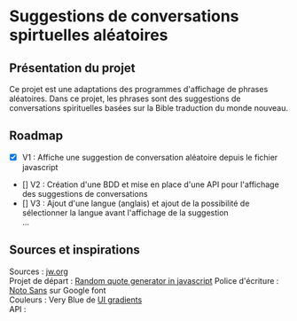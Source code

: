 # **Suggestions de conversations spirtuelles aléatoires**

## **Présentation du projet**

Ce projet est une adaptations des programmes d'affichage de phrases aléatoires. Dans ce projet, les phrases sont des suggestions de conversations spirituelles basées sur la Bible traduction du monde nouveau.

## Roadmap

- [x] V1 : Affiche une suggestion de conversation aléatoire depuis le fichier javascript
- [] V2 : Création d'une BDD et mise en place d'une API pour l'affichage des suggestions de conversations
- [] V3 : Ajout d'une langue (anglais) et ajout de la possibilité de sélectionner la langue avant l'affichage de la suggestion  
  ...

## Sources et inspirations

Sources : [jw.org](https://jw.org)  
Projet de départ : [Random quote generator in javascript](https://www.youtube.com/watch?v=NmstSmMykqc)
Police d'écriture : [Noto Sans](https://fonts.google.com/share?selection.family=Noto%20Sans) sur Google font  
Couleurs : Very Blue de [UI gradients](https://uigradients.com/#VeryBlue)  
API :

